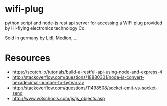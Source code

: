 # wifi-plug
python script and node-js rest api server for accessing a WIFI plug provided by Hi-flying electronics technology Co.

Sold in germany by Lidl, Medion, ...

# Resources
- https://scotch.io/tutorials/build-a-restful-api-using-node-and-express-4
- http://stackoverflow.com/questions/18880301/node-js-convert-hexadecimal-number-to-bytearray
- http://stackoverflow.com/questions/11498508/socket-emit-vs-socket-send
- http://www.w3schools.com/js/js_objects.asp
